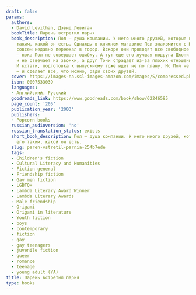 ```yaml
---
draft: false
params:
  authors:
  - David Levithan, Дэвид Левитан
  bookTitle: Парень встретил парня
  book_description: Пол — душа компании. У него много друзей, которые принимают его
    таким, какой он есть. Однажды в книжном магазине Пол знакомится с Ноем, который
    совсем недавно переехал в город. Вскоре они проводят все свободное время вместе
    — пока Пол не совершает ошибку. А тут еще его лучшая подруга Джони отдаляется
    и не отвечает на звонки, а друг Тони страдает из-за плохих отношений с родителями.
    И кстати, подготовка к выпускному тоже идет не по плану. Но Пол не готов сдаваться
    — и сделает все, что можно, ради своих друзей.
  cover: https://images-na.ssl-images-amazon.com/images/S/compressed.photo.goodreads.com/books/1662323555i/62246585.jpg
  isbn: 0007533039
  languages:
  - Английский, Русский
  goodreads_link: https://www.goodreads.com/book/show/62246585
  page_count: '205'
  publication_year: '2003'
  publishers:
  - Popcorn books
  russian_audioversion: 'no'
  russian_translation_status: exists
  short_book_description: Пол — душа компании. У него много друзей, которые принимают
    его таким, какой он есть.
  slug: paren-vstretil-parnia-254b7ede
  tags:
  - Children's fiction
  - Cultural Literacy and Humanities
  - Fiction general
  - Friendship fiction
  - Gay men fiction
  - LGBTQ+
  - Lambda Literary Award Winner
  - Lambda Literary Awards
  - Male friendship
  - Origami
  - Origami in literature
  - Youth fiction
  - boys
  - contemporary
  - fiction
  - gay
  - gay teenagers
  - juvenile fiction
  - queer
  - romance
  - teenage
  - young adult (YA)
title: Парень встретил парня
type: books
---
```


